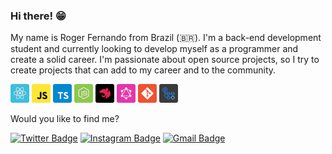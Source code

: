 ### Hi there! 😁

My name is Roger Fernando from Brazil (🇧🇷). I'm a back-end development student and currently looking to develop myself as a programmer and create a solid career. I'm passionate about open source projects, so I try to create projects that can add to my career and to the community.

<p>
  <img src="./assets/reactjs.svg" width ="30px"/>
  <img src="./assets/javascript.svg" width ="30px"/>
  <img src="./assets/typescript.svg" width ="30px"/>
  <img src="./assets/node.svg" width ="30px"/>
  <img src="./assets/nestjs.svg" width ="30px"/>
  <img src="./assets/graphql.svg" width ="30px"/>
  <img src="./assets/git.svg" width ="30px"/>
  <img src="./assets/github-actions.svg" width ="30px"/>
</p>

Would you like to find me?

[![Twitter Badge](https://img.shields.io/badge/-@rogerflan-00875f?style=flat-square&labelColor=00875f&logo=twitter&logoColor=white&link=https://twitter.com/rogerflan)](https://twitter.com/rogerflan) 
[![Instagram Badge](https://img.shields.io/badge/-@rogerflan-00875f?style=flat-square&logo=instagram&logoColor=white&link=https://www.instagram.com/rogerflan)](https://www.instagram.com/rogerflan) 
[![Gmail Badge](https://img.shields.io/badge/-rogerfernandoluiz@gmail.com-00875f?style=flat-square&logo=Gmail&logoColor=white&link=mailto:rogerfernandoluiz@gmail.com)](mailto:rogerfernandoluiz@gmail.com)
